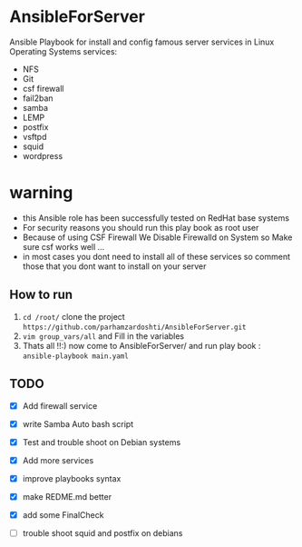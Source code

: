 # AnsibleForServer
Ansible Playbook for install and config famous server services in Linux Operating Systems
services:
- NFS 
- Git 
- csf firewall
- fail2ban
- samba
- LEMP
- postfix
- vsftpd
- squid
- wordpress

# warning
- this Ansible role has been successfully  tested on RedHat base systems
- For security reasons you should run this play book as root user
- Because of using CSF Firewall We Disable Firewalld on System so Make sure csf works well ... 
- in most cases you dont need to install all of these services so comment those that you dont want to install on your server 

## How to run
1. `cd /root/` clone the project `https://github.com/parhamzardoshti/AnsibleForServer.git`
2. `vim group_vars/all` and Fill in the variables
3. Thats all !!:)  now come to AnsibleForServer/ and run play book :   `ansible-playbook main.yaml`

## TODO
- [x] Add firewall service 
- [x] write Samba Auto bash script
- [x] Test and trouble shoot on Debian systems
- [x] Add more services
- [x] improve playbooks syntax 
- [x] make REDME.md better
- [x] add some FinalCheck
- [ ] trouble shoot squid and postfix on debians 

